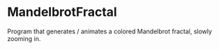 # MandelbrotFractal
Program that generates / animates a colored Mandelbrot fractal, slowly zooming in. 
